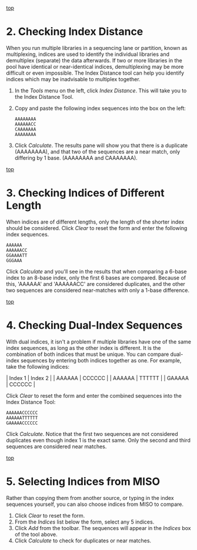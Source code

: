 <a name="index-distance-simple" href="#">top</a>

# 2. Checking Index Distance

When you run multiple libraries in a sequencing lane or partition, known as multiplexing,
indices are used to identify the individual libraries and demultiplex (separate) the data
afterwards. If two or more libraries in the pool have identical or near-identical indices,
demultiplexing may be more difficult or even impossible. The Index Distance tool can help
you identify indices which may be inadvisable to multiplex together.

1. In the _Tools_ menu on the left, click _Index Distance_. This will take you to the
   Index Distance Tool.
1. Copy and paste the following index sequences into the box on the left:

   ```
   AAAAAAAA
   AAAAAACC
   CAAAAAAA
   AAAAAAAA
   ```
   
1. Click _Calculate_. The results pane will show you that there is a duplicate (AAAAAAAA),
   and that two of the sequences are a near match, only differing by 1 base. (AAAAAAAA and
   CAAAAAAA).

<a name="index-distance-length" href="#">top</a>

# 3. Checking Indices of Different Length

When indices are of different lengths, only the length of the shorter index should be
considered. Click _Clear_ to reset the form and enter the following index sequences.

```
AAAAAA
AAAAAACC
GGAAAATT
GGGAAA
```

Click _Calculate_ and you'll see in the results that when comparing a 6-base index to an
8-base index, only the first 6 bases are compared. Because of this, 'AAAAAA' and 'AAAAAACC'
are considered duplicates, and the other two sequences are considered near-matches with only
a 1-base difference.

<a name="index-distance-dual" href="#">top</a>

# 4. Checking Dual-Index Sequences

With dual indices, it isn't a problem if multiple libraries have one of the same index
sequences, as long as the other index is different. It is the combination of both indices
that must be unique. You can compare dual-index sequences by entering both indices together
as one. For example, take the following indices:

| Index 1 | Index 2 |
| AAAAAA | CCCCCC |
| AAAAAA | TTTTTT |
| GAAAAA | CCCCCC |

Click _Clear_ to reset the form and enter the combined sequences into the Index Distance
Tool:

```
AAAAAACCCCCC
AAAAAATTTTTT
GAAAAACCCCCC
```

Click _Calculate_. Notice that the first two sequences are not considered duplicates even
though index 1 is the exact same. Only the second and third sequences are considered near
matches.

<a name="index-distance-miso" href="#">top</a>

# 5. Selecting Indices from MISO

Rather than copying them from another source, or typing in the index sequences yourself,
you can also choose indices from MISO to compare.

1. Click _Clear_ to reset the form.
1. From the _Indices_ list below the form, select any 5 indices.
1. Click _Add_ from the toolbar. The sequences will appear in the _Indices_ box of the
   tool above.
1. Click _Calculate_ to check for duplicates or near matches.

